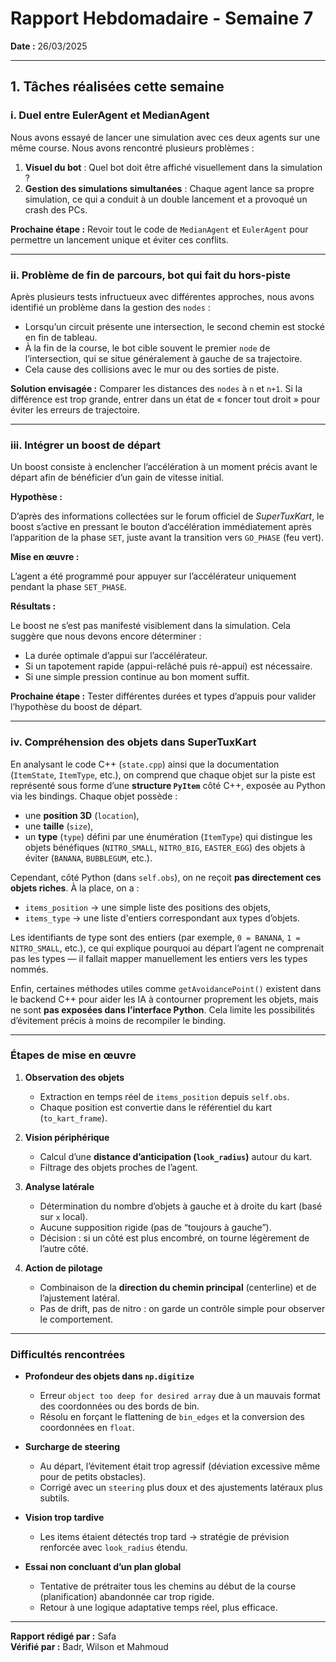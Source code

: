 # Rapport Hebdomadaire - Semaine 7

**Date :** 26/03/2025

---

## 1. Tâches réalisées cette semaine

### i. Duel entre EulerAgent et MedianAgent

Nous avons essayé de lancer une simulation avec ces deux agents sur une même course. Nous avons rencontré plusieurs problèmes :

1. **Visuel du bot** : Quel bot doit être affiché visuellement dans la simulation ?
2. **Gestion des simulations simultanées** : Chaque agent lance sa propre simulation, ce qui a conduit à un double lancement et a provoqué un crash des PCs.

**Prochaine étape :** Revoir tout le code de `MedianAgent` et `EulerAgent` pour permettre un lancement unique et éviter ces conflits.

---

### ii. Problème de fin de parcours, bot qui fait du hors-piste

Après plusieurs tests infructueux avec différentes approches, nous avons identifié un problème dans la gestion des `nodes` :

- Lorsqu’un circuit présente une intersection, le second chemin est stocké en fin de tableau.
- À la fin de la course, le bot cible souvent le premier `node` de l’intersection, qui se situe généralement à gauche de sa trajectoire.
- Cela cause des collisions avec le mur ou des sorties de piste.

**Solution envisagée :** Comparer les distances des `nodes` à `n` et `n+1`. Si la différence est trop grande, entrer dans un état de « foncer tout droit » pour éviter les erreurs de trajectoire.

---

### iii. Intégrer un boost de départ

Un boost consiste à enclencher l’accélération à un moment précis avant le départ afin de bénéficier d’un gain de vitesse initial.

**Hypothèse :**

D’après des informations collectées sur le forum officiel de _SuperTuxKart_, le boost s’active en pressant le bouton d’accélération immédiatement après l’apparition de la phase `SET`, juste avant la transition vers `GO_PHASE` (feu vert).

**Mise en œuvre :**

L’agent a été programmé pour appuyer sur l’accélérateur uniquement pendant la phase `SET_PHASE`.

**Résultats :**

Le boost ne s’est pas manifesté visiblement dans la simulation. Cela suggère que nous devons encore déterminer :

- La durée optimale d’appui sur l’accélérateur.
- Si un tapotement rapide (appui-relâché puis ré-appui) est nécessaire.
- Si une simple pression continue au bon moment suffit.

**Prochaine étape :** Tester différentes durées et types d’appuis pour valider l’hypothèse du boost de départ.

---

### iv. Compréhension des objets dans SuperTuxKart

En analysant le code C++ (`state.cpp`) ainsi que la documentation (`ItemState`, `ItemType`, etc.), on comprend que chaque objet sur la piste est représenté sous forme d’une **structure `PyItem`** côté C++, exposée au Python via les bindings. Chaque objet possède :

- une **position 3D** (`location`),
- une **taille** (`size`),
- un **type** (`type`) défini par une énumération (`ItemType`) qui distingue les objets bénéfiques (`NITRO_SMALL`, `NITRO_BIG`, `EASTER_EGG`) des objets à éviter (`BANANA`, `BUBBLEGUM`, etc.).

Cependant, côté Python (dans `self.obs`), on ne reçoit **pas directement ces objets riches**. À la place, on a :

- `items_position` → une simple liste des positions des objets,
- `items_type` → une liste d'entiers correspondant aux types d’objets.

Les identifiants de type sont des entiers (par exemple, `0 = BANANA`, `1 = NITRO_SMALL`, etc.), ce qui explique pourquoi au départ l’agent ne comprenait pas les types — il fallait mapper manuellement les entiers vers les types nommés.

Enfin, certaines méthodes utiles comme `getAvoidancePoint()` existent dans le backend C++ pour aider les IA à contourner proprement les objets, mais ne sont **pas exposées dans l’interface Python**. Cela limite les possibilités d’évitement précis à moins de recompiler le binding.

---

### Étapes de mise en œuvre

1. **Observation des objets**

   - Extraction en temps réel de `items_position` depuis `self.obs`.
   - Chaque position est convertie dans le référentiel du kart (`to_kart_frame`).

2. **Vision périphérique**

   - Calcul d’une **distance d’anticipation (`look_radius`)** autour du kart.
   - Filtrage des objets proches de l’agent.

3. **Analyse latérale**

   - Détermination du nombre d’objets à gauche et à droite du kart (basé sur `x` local).
   - Aucune supposition rigide (pas de “toujours à gauche”).
   - Décision : si un côté est plus encombré, on tourne légèrement de l’autre côté.

4. **Action de pilotage**
   - Combinaison de la **direction du chemin principal** (centerline) et de l’ajustement latéral.
   - Pas de drift, pas de nitro : on garde un contrôle simple pour observer le comportement.

---

### Difficultés rencontrées

- **Profondeur des objets dans `np.digitize`**

  - Erreur `object too deep for desired array` due à un mauvais format des coordonnées ou des bords de bin.
  - Résolu en forçant le flattening de `bin_edges` et la conversion des coordonnées en `float`.

- **Surcharge de steering**

  - Au départ, l’évitement était trop agressif (déviation excessive même pour de petits obstacles).
  - Corrigé avec un `steering` plus doux et des ajustements latéraux plus subtils.

- **Vision trop tardive**

  - Les items étaient détectés trop tard → stratégie de prévision renforcée avec `look_radius` étendu.

- **Essai non concluant d’un plan global**
  - Tentative de prétraiter tous les chemins au début de la course (planification) abandonnée car trop rigide.
  - Retour à une logique adaptative temps réel, plus efficace.

---

**Rapport rédigé par :** Safa  
**Vérifié par :** Badr, Wilson et Mahmoud
